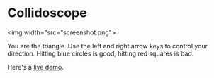 # Collidoscope

<img width="src="screenshot.png">

You are the triangle.  Use the left and right arrow keys to control your direction.
Hitting blue circles is good, hitting red squares is bad.

Here's a [live demo](http://www.danielhones.com/collidoscope).
